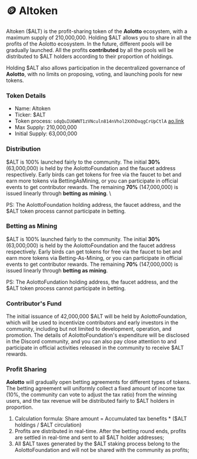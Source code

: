 # 🪙 Altoken

Altoken ($ALT) is the profit-sharing token of the **Aolotto** ecosystem, with a maximum supply of 210,000,000. Holding $ALT allows you to share in all the profits of the Aolotto ecosystem. In the future, different pools will be gradually launched. All the profits **contributed** by all the pools will be distributed to $ALT holders according to their proportion of holdings.

Holding $ALT also allows participation in the decentralized governance of **Aolotto**, with no limits on proposing, voting, and launching pools for new tokens.

### Token Details <a href="#dai-bi-xiang-qing" id="dai-bi-xiang-qing"></a>

* Name: Altoken
* Ticker: $ALT
* Token process: `sdqQuIU6WNT1zVNculn814nVhol2XXhDxqgCrUpCtlA` [ao.link](https://www.ao.link/#/token/sdqQuIU6WNT1zVNculn814nVhol2XXhDxqgCrUpCtlA)
* Max Supply: 210,000,000
* Initial Supply: 63,000,000

### Distribution <a href="#fa-xing-xi-jie" id="fa-xing-xi-jie"></a>

$ALT is 100% launched fairly to the community. The initial **30%** (63,000,000) is held by the AolottoFoundation and the faucet address respectively. Early birds can get tokens for free via the faucet to bet and earn more tokens via BettingAsMining, or you can participate in official events to get contributor rewards. The remaining **70%** (147,000,000) is issued linearly through **betting as mining**. \


PS: The AolottoFoundation holding address, the faucet address, and the $ALT token process cannot participate in betting.

### Betting as Mining <a href="#tou-zhu-ji-wa-kuang" id="tou-zhu-ji-wa-kuang"></a>

$ALT is 100% launched fairly to the community. The initial **30%** (63,000,000) is held by the AolottoFoundation and the faucet address respectively. Early birds can get tokens for free via the faucet to bet and earn more tokens via Betting-As-Mining, or you can participate in official events to get contributor rewards. The remaining **70%** (147,000,000) is issued linearly through **betting as mining**. &#x20;

PS: The AolottoFundation holding address, the faucet address, and the $ALT token process cannot participate in betting.

### Contributor's Fund <a href="#gong-xian-zhe-ji-li" id="gong-xian-zhe-ji-li"></a>

The initial issuance of 42,000,000 $ALT will be held by AolottoFoundation, which will be used to incentivize contributors and early investors in the community, including but not limited to development, operation, and promotion. The details of AolottoFoundation's expenditure will be disclosed in the Discord community, and you can also pay close attention to and participate in official activities released in the community to receive $ALT rewards.

### Profit Sharing <a href="#li-run-fen-xiang" id="li-run-fen-xiang"></a>

**Aolotto** will gradually open betting agreements for different types of tokens. The betting agreement will uniformly collect a fixed amount of income tax (10%, the community can vote to adjust the tax ratio) from the winning users, and the tax revenue will be distributed fairly to $ALT holders in proportion.

1. Calculation formula: Share amount = Accumulated tax benefits \* ($ALT holdings / $ALT circulation)
2. Profits are distributed in real-time. After the betting round ends, profits are settled in real-time and sent to all $ALT holder addresses;
3. All $ALT taxes generated by the $ALT staking process belong to the AolottoFoundation and will not be shared with the community as profits;
